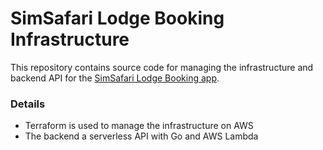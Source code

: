 # SimSafari Lodge Booking Infrastructure

This repository contains source code for managing the infrastructure and backend API for the [SimSafari Lodge Booking app](https://github.com/dvdl16/simsafari-lodge-booking).

### Details
- Terraform is used to manage the infrastructure on AWS
- The backend a serverless API with Go and AWS Lambda